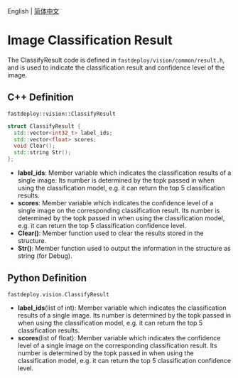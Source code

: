 English | [简体中文](classification_result_CN.md)
# Image Classification Result

The ClassifyResult code is defined in `fastdeploy/vision/common/result.h`, and is used to indicate the classification result and confidence level of the image.

## C++ Definition

`fastdeploy::vision::ClassifyResult`

```c++
struct ClassifyResult {
  std::vector<int32_t> label_ids;
  std::vector<float> scores;
  void Clear();
  std::string Str();
};
```

- **label_ids**: Member variable which indicates the classification results of a single image. Its number is determined by the topk passed in when using the classification model, e.g. it can return the top 5 classification results.
- **scores**: Member variable which indicates the confidence level of a single image on the corresponding classification result. Its number is determined by the topk passed in when using the classification model, e.g. it can return the top 5 classification confidence level.
- **Clear()**: Member function used to clear the results stored in the structure.
- **Str()**: Member function used to output the information in the structure as string (for Debug).

## Python Definition

`fastdeploy.vision.ClassifyResult`

- **label_ids**(list of int): Member variable which indicates the classification results of a single image. Its number is determined by the topk passed in when using the classification model, e.g. it can return the top 5 classification results.
- **scores**(list of float): Member variable which indicates the confidence level of a single image on the corresponding classification result. Its number is determined by the topk passed in when using the classification model, e.g. it can return the top 5 classification confidence level.
